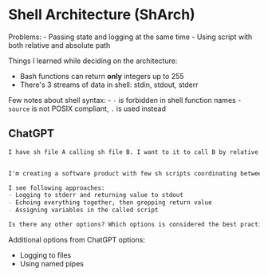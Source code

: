 # Shell Architecture (ShArch)

Problems:
    - Passing state and logging at the same time
    - Using script with both relative and absolute path


Things I learned while deciding on the architecture:

- Bash functions can return **only** integers up to 255
- There's 3 streams of data in shell: stdin, stdout, stderr

Few notes about shell syntax:
    - `-` is forbidden in shell function names
    - `source` is not POSIX compliant, `.` is used instead

## ChatGPT

```markdown
I have sh file A calling sh file B. I want to it to call B by relative path when I run it locally and by absolute url (like from github when called from the outside). How can I achieve that?
```

```markdown

```

```markdown
I'm creating a software product with few sh scripts coordinating between each other. I want called scripts to log their actions and return values. When I call a parent script I want to get called script logs and assign the return value to a variable. 

I see following approaches:
- Logging to stderr and returning value to stdout
- Echoing everything together, then grepping return value
- Assigning variables in the called script

Is there any other options? Which options is considered the best practice and why?
```

Additional options from ChatGPT options:
- Logging to files
- Using named pipes